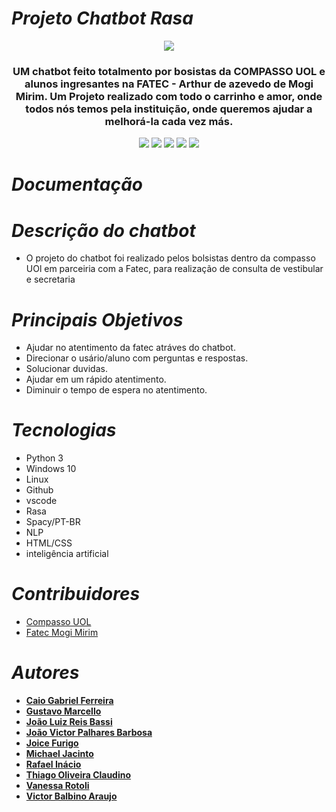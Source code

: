 # ***Projeto Chatbot Rasa***
<p align="center"><img src = "https://user-images.githubusercontent.com/26391241/125329604-140e4100-e31c-11eb-9c89-efd2942328c6.jpg"></p>

<h3 align="center">
UM chatbot feito totalmento por bosistas da COMPASSO UOL e alunos ingresantes na FATEC - Arthur de azevedo de Mogi Mirim.
Um Projeto realizado com todo o carrinho e amor, onde todos nós temos pela instituição, onde queremos ajudar a melhorá-la cada vez más.
</h3>

<p align="center">
<img src = https://img.shields.io/badge/RASA-Chatbot-blueviolet>
<img src = https://img.shields.io/badge/NLP-Machine%20learning-blue>
<img src = https://img.shields.io/badge/SpaCy-PT--BR-red>
<img src = https://img.shields.io/badge/Inteligência_Artificial-Tecnologia-yellow>
<img src = https://img.shields.io/badge/Python-Linguagem%20-brightgreen>
</p>

# ***Documentação***


# ***Descrição do chatbot***
* O projeto do chatbot foi realizado pelos bolsistas dentro da compasso UOl em parceiria com a Fatec, para realização de consulta de vestibular e secretaria

# ***Principais Objetivos***
* Ajudar no atentimento da fatec atráves do chatbot.
* Direcionar o usário/aluno com perguntas e respostas.
* Solucionar duvidas.
* Ajudar em um rápido atentimento.
* Diminuir o tempo de espera no atentimento. 

# ***Tecnologias***
* Python 3
* Windows 10
* Linux
* Github
* vscode
* Rasa
* Spacy/PT-BR
* NLP
* HTML/CSS
* inteligência artificial

# ***Contribuidores***
* [Compasso UOL](https://www.linkedin.com/company/compasso-uol/mycompany/)
* [Fatec Mogi Mirim](https://www.linkedin.com/school/fatec163/)

# ***Autores***
- <b>[Caio Gabriel Ferreira](https://www.linkedin.com/in/caio-gferreira/)</b>
- <b>[Gustavo Marcello](https://www.linkedin.com/in/gustavo-goetze-marcello-66275715a/)</b>
- <b>[João Luiz Reis Bassi](https://www.linkedin.com/in/joão-bassi-6921821b1/)</b>
- <b>[João Victor Palhares Barbosa](https://www.linkedin.com/in/vicpb/)</b>
- <b>[Joice Furigo](https://www.linkedin.com/in/joice-gon%C3%A7alves-furigo-498a06204/)</b>
- <b>[Michael Jacinto](https://www.linkedin.com/in/michael-henrique-jacinto-01a188136/)</b>
- <b>[Rafael Inácio](https://www.linkedin.com/in/rafaelinacioo/)</b>
- <b>[Thiago Oliveira Claudino](https://www.linkedin.com/in/thiago-oliveira-271901100/)</b>
- <b>[Vanessa Rotoli](https://www.linkedin.com/in/vanessa-rotoli-5a68a0125/)</b>
- <b>[Victor Balbino Araujo](https://www.linkedin.com/in/victor-balbino-156b81208/)</b>
